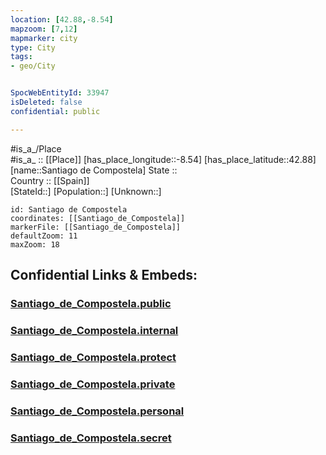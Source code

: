 ```yaml
---
location: [42.88,-8.54] 
mapzoom: [7,12] 
mapmarker: city 
type: City
tags:
- geo/City


SpocWebEntityId: 33947
isDeleted: false
confidential: public

---
```

#is_a_/Place  
#is_a_ :: [[Place]] 
[has_place_longitude::-8.54] 
[has_place_latitude::42.88] 
[name::Santiago de Compostela] 
State ::  
Country :: [[Spain]]  
[StateId::] 
[Population::] 
[Unknown::] 


```leaflet
id: Santiago de Compostela
coordinates: [[Santiago_de_Compostela]] 
markerFile: [[Santiago_de_Compostela]] 
defaultZoom: 11 
maxZoom: 18
```


## Confidential Links & Embeds: 

### [Santiago_de_Compostela.public](/_public/\Earth\Continent\Europe\Europe~South\Spain\Provinces~Spain\Galicia\La_Coruña.Province\CitySantiago_de_Compostela.public.md) 

### [Santiago_de_Compostela.internal](/_internal/\Earth\Continent\Europe\Europe~South\Spain\Provinces~Spain\Galicia\La_Coruña.Province\CitySantiago_de_Compostela.internal.md) 

### [Santiago_de_Compostela.protect](/_protect/\Earth\Continent\Europe\Europe~South\Spain\Provinces~Spain\Galicia\La_Coruña.Province\CitySantiago_de_Compostela.protect.md) 

### [Santiago_de_Compostela.private](/_private/\Earth\Continent\Europe\Europe~South\Spain\Provinces~Spain\Galicia\La_Coruña.Province\CitySantiago_de_Compostela.private.md) 

### [Santiago_de_Compostela.personal](/_personal/\Earth\Continent\Europe\Europe~South\Spain\Provinces~Spain\Galicia\La_Coruña.Province\CitySantiago_de_Compostela.personal.md) 

### [Santiago_de_Compostela.secret](/_secret/\Earth\Continent\Europe\Europe~South\Spain\Provinces~Spain\Galicia\La_Coruña.Province\CitySantiago_de_Compostela.secret.md)

